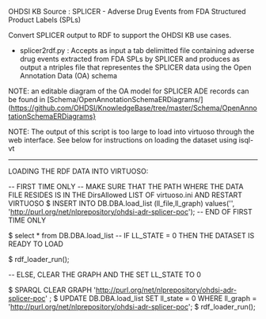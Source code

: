 OHDSI KB Source : SPLICER - Adverse Drug Events from FDA Structured Product Labels (SPLs)

Convert SPLICER output to RDF to support the OHDSI KB use cases.

- splicer2rdf.py : Accepts as input a tab delimitted file containing
  adverse drug events extracted from FDA SPLs by SPLICER and produces
  as output a ntriples file that representes the SPLICER data using
  the Open Annotation Data (OA) schema

NOTE: an editable diagram of the OA model for SPLICER ADE records can
be found in [Schema/OpenAnnotationSchemaERDiagrams/](https://github.com/OHDSI/KnowledgeBase/tree/master/Schema/OpenAnnotationSchemaERDiagrams}

NOTE: The output of this script is too large to load into virtuoso
through the web interface. See below for instructions on loading the
dataset using isql-vt

------------------------------------------------------------

LOADING THE RDF DATA INTO VIRTUOSO:

-- FIRST TIME ONLY
-- MAKE SURE THAT THE PATH WHERE THE DATA FILE RESIDES IS IN THE DirsAllowed LIST OF virtuoso.ini AND RESTART VIRTUOSO
$ INSERT INTO DB.DBA.load_list (ll_file,ll_graph) values('<PATH TO drug-hoi-splicer.n3>', 'http://purl.org/net/nlprepository/ohdsi-adr-splicer-poc');
-- END OF FIRST TIME ONLY

$ select * from DB.DBA.load_list
-- IF LL_STATE = 0 THEN THE DATASET IS READY TO LOAD

$ rdf_loader_run();

-- ELSE, CLEAR THE GRAPH AND THE SET LL_STATE TO 0

$ SPARQL CLEAR GRAPH 'http://purl.org/net/nlprepository/ohdsi-adr-splicer-poc' ;
$ UPDATE DB.DBA.load_list SET ll_state = 0 WHERE ll_graph = 'http://purl.org/net/nlprepository/ohdsi-adr-splicer-poc';
$ rdf_loader_run();

